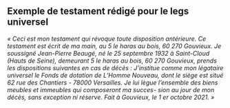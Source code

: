 ## Exemple de testament rédigé pour le legs universel  

*« Ceci est mon testament qui révoque toute disposition antérieure. Ce testament est écrit de ma main, au 5 le haras au bois, 60 270 Gouvieux. Je soussigné Jean-Pierre Beaugé, né le 25 septembre 1932 à Saint-Cloud (Hauts de Seine), demeurant 5 le haras au bois, 60 270 Gouvieux, prends les dispositions suivantes en cas de décès : J’institue comme mon légataire universel le Fonds de dotation de L’Homme Nouveau, dont le siège est situé 62 rue des Chantiers - 78000 Versailles. Je lui lègue l’ensemble des biens meubles et immeubles qui composeront ma succes- sion au jour de mon décès, sans exception ni réserve. Fait à Gouvieux, le 1 er octobre 2021. »*  
